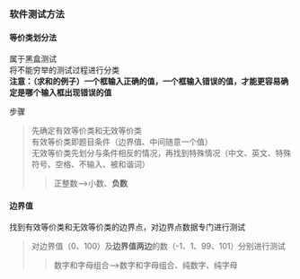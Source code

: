 ### 软件测试方法

#### 等价类划分法

属于黑盒测试  
将不能穷举的测试过程进行分类  
**注意：（求和的例子）一个框输入正确的值，一个框输入错误的值，才能更容易确定是哪个输入框出现错误的值**

步骤  
>先确定有效等价类和无效等价类  
>有效等价类即题目条件（边界值、中间随意一个值）  
>无效等价类先划分与条件相反的情况，再找到特殊情况（中文、英文、特殊符号、空格、不输入、被和谐词）  
>>正整数-->小数、**负数**

#### 边界值

找到有效等价类和无效等价类的边界点，对边界点数据专门进行测试
>对边界值（0、100）及**边界值两边**的数（-1、1、99、101）分别进行测试  
>>数字和字母组合-->数字和字母组合、纯数字、纯字母  


















